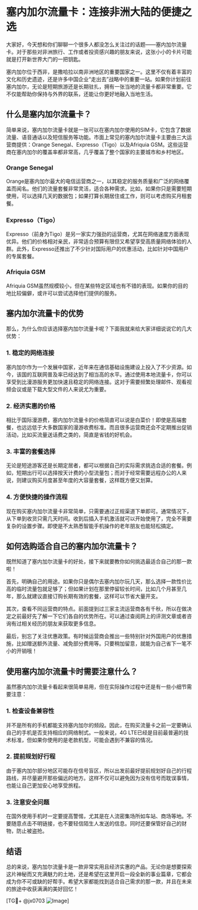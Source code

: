 # 塞内加尔流量卡：连接非洲大陆的便捷之选

大家好，今天想和你们聊聊一个很多人都没怎么关注过的话题——塞内加尔流量卡。对于那些对非洲旅行、工作或者投资感兴趣的朋友来说，这张小小的卡片可能就是打开新世界大门的一把钥匙。

塞内加尔位于西非，是撒哈拉以南非洲地区的重要国家之一。这里不仅有着丰富的文化和历史遗迹，还是许多中国企业“走出去”战略中的重要一站。如果你计划前往塞内加尔，无论是短期旅游还是长期驻扎，拥有一张当地的流量卡都非常重要。它不仅能帮助你保持与外界的联系，还能让你更好地融入当地生活。

## 什么是塞内加尔流量卡？

简单来说，塞内加尔流量卡就是一张可以在塞内加尔使用的SIM卡，它包含了数据流量、语音通话以及短信服务等功能。市面上常见的塞内加尔流量卡主要由三大运营商提供：Orange Senegal、Expresso（Tigo）以及Afriquia GSM。这些运营商在塞内加尔的覆盖率都非常高，几乎覆盖了整个国家的主要城市和乡村地区。

### Orange Senegal
Orange是塞内加尔最大的电信运营商之一，以其稳定的服务质量和广泛的网络覆盖而闻名。他们的流量套餐非常灵活，适合各种需求。比如，如果你只是需要短期使用，可以选择几天的数据包；如果打算长期居住或工作，则可以考虑购买月租套餐。

### Expresso（Tigo）
Expresso（前身为Tigo）是另一家实力强劲的运营商，尤其在网络速度方面表现优异。他们的价格相对亲民，非常适合预算有限但又希望享受高质量网络体验的人群。此外，Expresso还推出了不少针对国际用户的优惠活动，比如针对中国用户的专属套餐。

### Afriquia GSM
Afriquia GSM虽然规模较小，但在某些特定区域也有不错的表现。如果你的目的地比较偏僻，或许可以尝试选择他们提供的服务。

## 塞内加尔流量卡的优势

那么，为什么你应该选择塞内加尔流量卡呢？下面我就来给大家详细说说它的几大优势：

### 1. 稳定的网络连接
塞内加尔作为一个发展中国家，近年来在通信基础设施建设上投入了不少资源。如今，该国的互联网普及率已经达到了相当高的水平。通过使用本地流量卡，你可以享受到比漫游服务更加快速且稳定的网络连接。这对于需要频繁处理邮件、观看视频会议或是下载大型文件的人来说尤为重要。

### 2. 经济实惠的价格
相比于国际漫游费，塞内加尔流量卡的价格简直可以说是白菜价！即使是高端套餐，也远远低于大多数国家的漫游收费标准。而且很多运营商还会不定期推出促销活动，比如买流量送话费之类的，简直是省钱的好机会。

### 3. 丰富的套餐选择
无论是短途游客还是长期定居者，都可以根据自己的实际需求挑选合适的套餐。例如，短期出行可以选择按天计费的小型流量包；而对于经常需要远程办公的人来说，则建议购买月度甚至年度的大容量套餐，这样既方便又划算。

### 4. 方便快捷的操作流程
现在购买塞内加尔流量卡非常简单，只需要通过正规渠道下单即可。通常情况下，从下单到收货只需几天时间。收到后插入手机激活就可以开始使用了，完全不需要复杂的设置步骤。即使是不太熟悉智能手机操作的老年朋友也能轻松搞定。

## 如何选购适合自己的塞内加尔流量卡？

既然知道了塞内加尔流量卡的好处，接下来就要教你如何挑选最适合自己的那一款啦！

首先，明确自己的用途。如果你只是偶尔去塞内加尔玩几天，那么选择一款性价比高的临时流量包就足够了；但如果计划在那里停留较长时间，比如几个月甚至几年，那么就建议直接订购长期有效的套餐，这样可以节省大量开支。

其次，查看不同运营商的特点。前面提到过三家主流运营商各有千秋，所以在做决定之前最好先了解一下它们各自的优势所在。可以通过查阅网上的评测文章或者咨询有过相关经历的朋友来获取更多信息。

最后，别忘了关注优惠政策。有时候运营商会推出一些特别针对外国用户的优惠措施，比如赠送额外流量、减免部分费用等。只要稍加留意，就能为自己省下一笔不小的开销哦！

## 使用塞内加尔流量卡时需要注意什么？

虽然塞内加尔流量卡看起来很简单易用，但在实际操作过程中还是有一些小细节需要注意：

### 1. 检查设备兼容性
并不是所有的手机都能支持塞内加尔的频段。因此，在购买流量卡之前一定要确认自己的手机是否支持相应的网络制式。一般来说，4G LTE已经是目前最普遍的技术标准，但如果你使用的是老款机型，可能会遇到不兼容的情况。

### 2. 提前规划好行程
由于塞内加尔部分地区可能存在信号盲区，所以出发前最好提前规划好自己的行程路线，并尽量避开那些偏远的地方。这样不仅可以避免因为没有信号而耽误事情，也能让自己更加安心地享受旅程。

### 3. 注意安全问题
在国外使用手机时一定要提高警惕，尤其是在人流密集场所如车站、商场等地。不要随意点击不明链接，也不要轻信陌生人发送的信息。同时还要保管好自己的财物，防止被盗抢。

## 结语

总的来说，塞内加尔流量卡是一款非常实用且经济实惠的产品。无论你是想要探索这片神秘而又充满魅力的土地，还是希望在这里开启一段全新的事业篇章，它都会成为你不可或缺的好帮手。希望大家都能找到适合自己需求的那一款，并且在未来的旅途中收获满满的美好回忆！

[TG💪+ @jx0703 ![Image](https://github.com/user-attachments/assets/dbca1d08-cadb-493c-b0ec-ad6f7a83f270)]